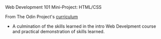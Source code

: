 Web Development 101
Mini-Project: HTML/CSS

From The Odin Project's [curriculum](http://www.theodinproject.com/course/web-development-101/lessons/html-css)

- A culmination of the skills learned in the intro Web Develpment course and practical demonstration of skills learned.